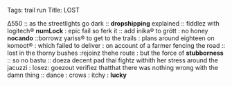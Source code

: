 Tags: trail run
Title: LOST  
  
∆550 :: as the streetlights go dark :: **dropshipping** explained :: fiddlez with logitech® **numLock** : epic fail so ferk it :: add inika® to grött : no honey **nocando** ::borrowz yariss® to get to the trails : plans around eighteen on komoot® : which failed to deliver : on account of a farmer fencing the road :: lost in the thorny bushes :rejoinz thehe route : but the force of **stubborness** :: so no bastu :: doeza decent pad thai fightz withith her stress around the jacuzzi : losez: goezout verifiez thatthat there was nothing wrong with the damn thing :: dance : crows : itchy : **lucky**
